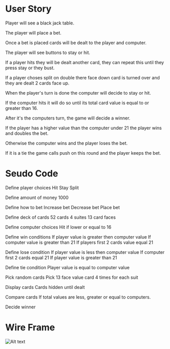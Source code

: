 # User Story

Player will see a black jack table.

The player will place a bet.

Once a bet is placed cards will be dealt to the player and computer.

The player will see buttons to stay or hit.

If a player hits they will be dealt another card, they can repeat this until they press stay or they bust.

If a player choses split on double there face down card is turned over and they are dealt 2 cards face up.

When the player's turn is done the computer will decide to stay or hit.

If the computer hits it will do so until its total card value is equal to or greater than 16.

After it's the computers turn, the game will decide a winner.

If the player has a higher value than the computer under 21 the player wins and doubles the bet.

Otherwise the computer wins and the player loses the bet.

If it is a tie the game calls push on this round and the player keeps the bet.

# Seudo Code

Define player choices
Hit
Stay
Split

Define amount of money
1000

Define how to bet
Increase bet
Decrease bet
Place bet

Define deck of cards
52 cards
4 suites
13 card faces

Define computer choices
Hit if lower or equal to 16

Define win conditions
If player value is greater then computer value
If computer value is greater than 21
If players first 2 cards value equal 21

Define lose condition
If player value is less then computer value
If computer first 2 cards equal 21
If player value is greater than 21

Define tie condition
Player value is equal to computer value

Pick random cards
Pick 13 face value card 4 times for each suit

Display cards
Cards hidden until dealt

Compare cards
If total values are less, greater or equal to computers.

Decide winner

# Wire Frame

![Alt text](https://i.imgur.com/uCTa00C.png)
